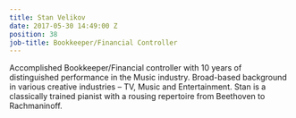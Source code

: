```yaml
---
title: Stan Velikov
date: 2017-05-30 14:49:00 Z
position: 38
job-title: Bookkeeper/Financial Controller
---
```


Accomplished Bookkeeper/Financial controller with 10 years of distinguished performance in the Music industry. Broad-based background in various creative industries – TV, Music and Entertainment. Stan is a classically trained pianist with a rousing repertoire from Beethoven to Rachmaninoff.